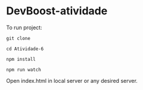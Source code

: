 # DevBoost-atividade

To run project:

`git clone `

`cd Atividade-6`

`npm install`

`npm run watch`

Open index.html in local server or any desired server.
